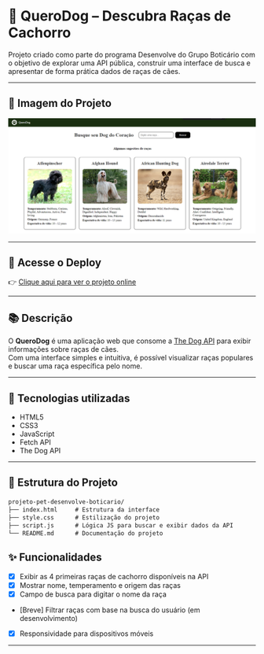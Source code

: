 # 🐶 QueroDog – Descubra Raças de Cachorro

Projeto criado como parte do programa Desenvolve do Grupo Boticário com o objetivo de explorar uma API pública, construir uma interface de busca e apresentar de forma prática dados de raças de cães.

---

## 📸 Imagem do Projeto

![Imagem de tela inicial do site](/assets/pataSite.png)

---

## 🔗 Acesse o Deploy

👉 [Clique aqui para ver o projeto online](https://debug-cafe.github.io/projeto-pet-desenvolve-boticario/)

---

## 📚 Descrição

O **QueroDog** é uma aplicação web que consome a [The Dog API](https://thedogapi.com/) para exibir informações sobre raças de cães.  
Com uma interface simples e intuitiva, é possível visualizar raças populares e buscar uma raça específica pelo nome.

---

## 🧰 Tecnologias utilizadas

- HTML5
- CSS3
- JavaScript
- Fetch API
- The Dog API

---

## 🧱 Estrutura do Projeto

```plaintext
projeto-pet-desenvolve-boticario/
├── index.html     # Estrutura da interface
├── style.css      # Estilização do projeto
├── script.js      # Lógica JS para buscar e exibir dados da API
└── README.md      # Documentação do projeto
```

## ✨ Funcionalidades

- [x] Exibir as 4 primeiras raças de cachorro disponíveis na API
- [x] Mostrar nome, temperamento e origem das raças
- [x] Campo de busca para digitar o nome da raça
- [Breve] Filtrar raças com base na busca do usuário (em desenvolvimento)
- [x] Responsividade para dispositivos móveis

---